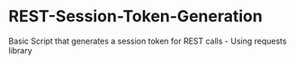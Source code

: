 # REST-Session-Token-Generation
Basic Script that generates a session token for REST calls - Using requests library
